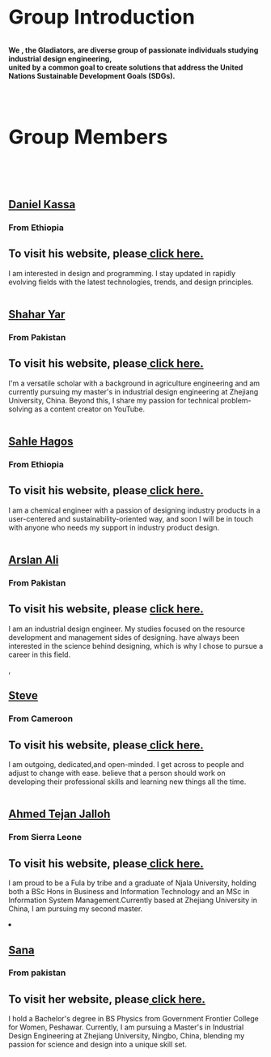 
<head>
    <meta charset="UTF-8">
    <meta http-equiv="X-UA-Compatible" content="IE=edge">
    <meta name="viewport" content="width=device-width, initial-scale=1.0">
    <link rel="stylesheet" href="style.css">
    <title>GLADIATORS</title>
    <link rel="stylesheet" href="teamstyle.css"/>
</head>

<body>
<div class="container">
<h2 style = "text-align: left; font-size:40px;">Group Introduction</h2>
        <strong><p> We , the Gladiators, are diverse group of passionate individuals studying industrial design engineering,<br> united by a common goal to create solutions that address the United Nations Sustainable Development Goals (SDGs).</</P></strong>
       
    </div>          
</body>

<div class="demo">
        <div class="container">
            <div class="row text-center">
                <h2 class="white" style="text-align:left; font-size:40px;">Group Members </h2>
                <br>
                <br>
            </div>
<div class="demo">
 <div class="container">         
            <div class="row">
                <div class=" col-sm-4">
                    <div class="Members">
                        <div class="pic">
                            <img src="image/member1.jpg" alt=""/>
                        </div>
                        <div class="member-prof">
                        <a href="https://danialkassa.github.io/"><h2>Daniel Kassa</h2></a>
                            <span><h3>From Ethiopia</h3></span>
                            <h2> To visit his website, please<a href="https://danialkassa.github.io/">  click here.</h2></a>
                            <p class="description">
                                  I am interested in design and programming. I stay updated in rapidly evolving fields with the latest technologies, trends, and design principles.</p>
                        </div>
                    </div>
                </div>

<div class="col-sm-4">
                    <div class="Members">
                        <div class="pic">
                        <img src="image/member2.jpg" alt=""/>
                        </div>
                        <div class="member-prof">
                        <a href="https://shahri128.github.io/EngShahari.github.io/"><h2>Shahar Yar</h2></a>
                             <span><h3>From Pakistan</h3></span>
                              <h2>To visit his website, please<a href="https://shahri128.github.io/EngShahari.github.io/"> click here.</h2></a>
                            <p class="description">
                               I'm a versatile scholar with a background in agriculture engineering and am currently pursuing my master's in industrial design engineering at Zhejiang University, China. Beyond this, I share my passion for technical problem-solving as a content creator on YouTube.
                            </p>
                        </div>
                    </div>
                </div>
            </div>
        </div>
    </div>
 <div class="demo">
 <div class="container">         
            <div class="row">
                <div class=" col-sm-4">
                    <div class="Members">
                        <div class="pic">
                            <img src="image/member3.jpg" alt=""/>
                        </div>
                        <div class="member-prof">
                        <a href="https://sahle1415.github.io/Sah/"><h2>Sahle Hagos</h2></a>
                            <span><h3>From Ethiopia</h3></span>
                              <h2> To visit his website, please<a href="https://sahle1415.github.io/Sah/"> click here.</h2></a>                          
                            <p class="description">
                                  I am a chemical engineer with a passion of designing industry products in a user-centered and sustainability-oriented way, 
                                  and soon I will be in touch with anyone who needs my support in industry product design.</p>
                        </div>
                    </div>
                </div>
<div class="col-sm-4">
                    <div class="Members">
                        <div class="pic">
                        <img src="image/member4.jpg" alt=""/>
                        </div>
                        <div class="member-prof">
                        <a href="https://arsl0011.github.io/alif.github.io/"><h2>Arslan Ali</h2></a>
                             <span><h3>From Pakistan</h3></span>
                            <h2> To visit his website, please <a href="https://arsl0011.github.io/alif.github.io/"> click here.</h2></a>
                            <p class="description">
                               I am an industrial design engineer. My studies focused on the resource development and management sides of designing.  have always been interested in the science behind designing, which is why I chose to pursue a career in this field.
                            </p>
                        </div>
                    </div>
                </div>
            </div>
        </div>
    </div>
 <div class="demo">
  <div class="container">
      <div class="row">
                <div class="col-sm-4">
                    <div class="Members">
                        <div class="pic">
                        <img src="image/member5.jpg" alt=""/>
                        </div>
                        <div class="member-prof">,
                            <a href="https://steve12437.github.io/"><h2>Steve</h2></a>
                            <span><h3>From Cameroon</h3></span>
                              <h2> To visit his website, please<a href="https://steve12437.github.io/"> click here.</h2></a>
                            <p class="description">
                              I am outgoing, dedicated,and open-minded. I get across to people and adjust to change with ease.
                              believe that a person should work on developing their professional skills and learning new things all the time.
                            </p>
                        </div>
                    </div>
                </div>

<div class="col-sm-4">
                    <div class="Members">
                        <div class="pic">
                            <img src="image/member6.png" alt=""/></div>
                        <div class="member-prof">
                         <a href="https://atj12345.github.io"><h2>Ahmed Tejan Jalloh</h2></a>
                              <span><h3>From Sierra Leone</h3></span>
                              <h2> To visit his website, please<a href="https://atj12345.github.io"> click here.</h2></a>
                            <p class="description">
                               I am proud to be a Fula by tribe and a graduate of Njala University, holding both a BSc Hons in Business and Information Technology and an MSc in Information System Management.Currently based at Zhejiang University in China, I am pursuing my second master.
                            </p>
                        </div>
                    </div>
                </div>
            </div>
        </div>
    </div>
    <div class="col-sm-4">
                      <div class="Members">
                            <div class="pic">
                                <img src="image/member7.jpg" alt=""/></div>
                            <div class="member-prof">
                           <li><a href="https://arsl0011.github.io/Sana/"><h2>Sana</h2></a></li>
                                  <span><h3>From pakistan</h3></span>
                                <p class="description">
                                    <h2> To visit her website, please<a href="https://arsl0011.github.io/Sana/">  click here.</h2></a>
                               I hold a Bachelor's degree in BS Physics from Government Frontier College for Women, Peshawar. Currently, I am pursuing a Master's in Industrial Design Engineering at Zhejiang University, Ningbo, China, blending my passion for science and design into a unique skill set.
                            </p>
                        </div>
                    </div>
                </div>
            </div>
        </div>
    </div>
